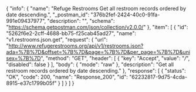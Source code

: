 {
  "info": {
    "name": "Refuge Restrooms Get all restroom records ordered by date descending.",
    "_postman_id": "376b2fef-2424-40c0-91fa-991e09437977",
    "description": "",
    "schema": "https://schema.getpostman.com/json/collection/v2.0.0/"
  },
  "item": [
    {
      "id": "5262f6e2-2cff-4688-bb75-f25cab45ad27",
      "name": "v1.restrooms.json.get",
      "request": {
        "url": "http://www.refugerestrooms.org/api/v1/restrooms.json?ada=%7B%7D&offset=%7B%7D&page=%7B%7D&per_page=%7B%7D&unisex=%7B%7D",
        "method": "GET",
        "header": [
          {
            "key": "Accept",
            "value": "*/*",
            "disabled": false
          }
        ],
        "body": {
          "mode": "raw"
        },
        "description": "Get all restroom records ordered by date descending."
      },
      "response": [
        {
          "status": "OK",
          "code": 200,
          "name": "Response_200",
          "id": "62232817-9d75-4cda-8915-e37c1799b05f"
        }
      ]
    }
  ]
}